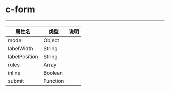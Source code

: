 # c-form 
---

|属性名|类型|说明|
| ------ | ------ | ------ |
|model|Object| |
|labelWidth|String| |
|labelPosition|String| |
|rules|Array| |
|inline|Boolean| |
|submit|Function| |